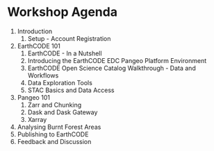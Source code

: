 # Workshop Agenda

1. Introduction
   1. Setup - Account Registration
2. EarthCODE 101
   1. EarthCODE - In a Nutshell
   2. Introducing the EarthCODE EDC Pangeo Platform Environment
   3. EarthCODE Open Science Catalog Walkthrough - Data and Workflows
   4. Data Exploration Tools
   5. STAC Basics and Data Access
3. Pangeo 101
   1. Zarr and Chunking
   2. Dask and Dask Gateway
   3. Xarray
4. Analysing Burnt Forest Areas
5. Publishing to EarthCODE
6. Feedback and Discussion